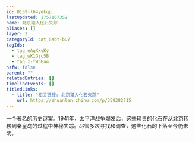 ```yaml
---
id: 0159-l64yekqp
lastUpdated: 1757167352
name: 北京猿人化石失踪
aliases: []
layer: 2
categoryId: cat_8abY-bU7
tagIds:
  - tag_eAgXxyKy
  - tag_wK1Gjc5B
  - tag_z-fW3Ea4
nsfw: false
parent: ""
relatedEntries: []
timelineEvents: []
titledLinks:
  - title: "相关链接: 北京猿人化石失踪"
    url: https://zhuanlan.zhihu.com/p/359282715
---
```


一个著名的历史谜案。1941年，太平洋战争爆发后，这些珍贵的化石在从北京转移到秦皇岛的过程中神秘失踪。尽管多次寻找和调查，这些化石的下落至今仍未明。